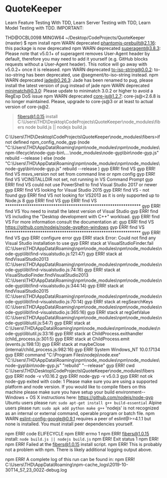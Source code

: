 # QuoteKeeper
Learn Feature Testing With TDD, Learn Server Testing with TDD, Learn Model Testing with TDD.
IMPORTANT:

THD@OCBL0098 MINGW64 ~/Desktop/CodeProjects/QuoteKeeper (master)
$ npm install
npm WARN deprecated phantomjs-prebuilt@2.1.16: this package is now deprecated
npm WARN deprecated superagent@3.8.3: Please note that v5.0.1+ of superagent removes User-Agent header by default, therefore you may need to add it yourself (e.g. GitHub blocks requests without a User-Agent header).  This notice will go away with v5.0.2+ once it is released.
npm WARN deprecated to-iso-string@0.0.2: to-iso-string has been deprecated, use @segment/to-iso-string instead.
npm WARN deprecated jade@0.26.3: Jade has been renamed to pug, please install the latest version of pug instead of jade
npm WARN deprecated minimatch@0.3.0: Please update to minimatch 3.0.2 or higher to avoid a RegExp DoS issue
npm WARN deprecated core-js@1.2.7: core-js@<2.6.8 is no longer maintained. Please, upgrade to core-js@3 or at least to actual version of core-js@2.

> fibers@1.0.15 install C:\Users\THD\Desktop\CodeProjects\QuoteKeeper\node_modules\fibers
> node build.js || nodejs build.js


C:\Users\THD\Desktop\CodeProjects\QuoteKeeper\node_modules\fibers>if not defined npm_config_node_gyp (node "C:\Users\THD\AppData\Roaming\npm\node_modules\npm\node_modules\npm-lifecycle\node-gyp-bin\\..\..\node_modules\node-gyp\bin\node-gyp.js" rebuild --release )  else (node "C:\Users\THD\AppData\Roaming\npm\node_modules\npm\node_modules\node-gyp\bin\node-gyp.js" rebuild --release )
gyp ERR! find VS
gyp ERR! find VS msvs_version not set from command line or npm config
gyp ERR! find VS VCINSTALLDIR not set, not running in VS Command Prompt
gyp ERR! find VS could not use PowerShell to find Visual Studio 2017 or newer
gyp ERR! find VS looking for Visual Studio 2015
gyp ERR! find VS - not found
gyp ERR! find VS not looking for VS2013 as it is only supported up to Node.js 8
gyp ERR! find VS
gyp ERR! find VS **************************************************************
gyp ERR! find VS You need to install the latest version of Visual Studio
gyp ERR! find VS including the "Desktop development with C++" workload.
gyp ERR! find VS For more information consult the documentation at:
gyp ERR! find VS https://github.com/nodejs/node-gyp#on-windows
gyp ERR! find VS **************************************************************
gyp ERR! find VS
gyp ERR! configure error
gyp ERR! stack Error: Could not find any Visual Studio installation to use
gyp ERR! stack     at VisualStudioFinder.fail (C:\Users\THD\AppData\Roaming\npm\node_modules\npm\node_modules\node-gyp\lib\find-visualstudio.js:121:47)
gyp ERR! stack     at findVisualStudio2013 (C:\Users\THD\AppData\Roaming\npm\node_modules\npm\node_modules\node-gyp\lib\find-visualstudio.js:74:16)
gyp ERR! stack     at VisualStudioFinder.findVisualStudio2013 (C:\Users\THD\AppData\Roaming\npm\node_modules\npm\node_modules\node-gyp\lib\find-visualstudio.js:344:14)
gyp ERR! stack     at findVisualStudio2015 (C:\Users\THD\AppData\Roaming\npm\node_modules\npm\node_modules\node-gyp\lib\find-visualstudio.js:70:14)
gyp ERR! stack     at regSearchKeys (C:\Users\THD\AppData\Roaming\npm\node_modules\npm\node_modules\node-gyp\lib\find-visualstudio.js:365:16)
gyp ERR! stack     at regGetValue (C:\Users\THD\AppData\Roaming\npm\node_modules\npm\node_modules\node-gyp\lib\util.js:54:7)
gyp ERR! stack     at C:\Users\THD\AppData\Roaming\npm\node_modules\npm\node_modules\node-gyp\lib\util.js:33:16
gyp ERR! stack     at ChildProcess.exithandler (child_process.js:301:5)
gyp ERR! stack     at ChildProcess.emit (events.js:198:13)
gyp ERR! stack     at maybeClose (internal/child_process.js:982:16)
gyp ERR! System Windows_NT 10.0.17134
gyp ERR! command "C:\\Program Files\\nodejs\\node.exe" "C:\\Users\\THD\\AppData\\Roaming\\npm\\node_modules\\npm\\node_modules\\node-gyp\\bin\\node-gyp.js" "rebuild" "--release"
gyp ERR! cwd C:\Users\THD\Desktop\CodeProjects\QuoteKeeper\node_modules\fibers
gyp ERR! node -v v10.16.2
gyp ERR! node-gyp -v v5.0.3
gyp ERR! not ok
node-gyp exited with code: 1
Please make sure you are using a supported platform and node version. If you
would like to compile fibers on this machine please make sure you have setup your
build environment--
Windows + OS X instructions here: https://github.com/nodejs/node-gyp
Ubuntu users please run: `sudo apt-get install g++ build-essential`
Alpine users please run: `sudo apk add python make g++`
'nodejs' is not recognized as an internal or external command,
operable program or batch file.
npm WARN eslint-config-google@0.9.1 requires a peer of eslint@>=4.1.1 but none is installed. You must install peer dependencies yourself.

npm ERR! code ELIFECYCLE
npm ERR! errno 1
npm ERR! fibers@1.0.15 install: `node build.js || nodejs build.js`
npm ERR! Exit status 1
npm ERR!
npm ERR! Failed at the fibers@1.0.15 install script.
npm ERR! This is probably not a problem with npm. There is likely additional logging output above.

npm ERR! A complete log of this run can be found in:
npm ERR!     C:\Users\THD\AppData\Roaming\npm-cache\_logs\2019-10-30T14_57_23_002Z-debug.log
